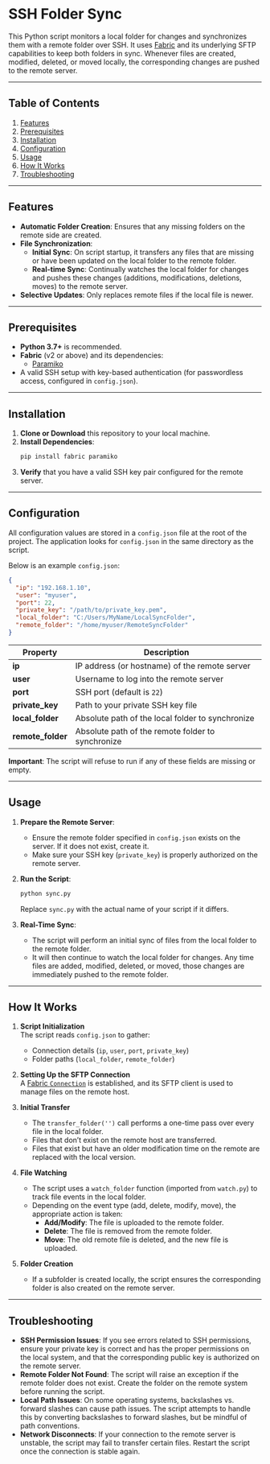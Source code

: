 # SSH Folder Sync

This Python script monitors a local folder for changes and synchronizes them with a remote folder over SSH. It uses [Fabric](https://www.fabfile.org/) and its underlying SFTP capabilities to keep both folders in sync. Whenever files are created, modified, deleted, or moved locally, the corresponding changes are pushed to the remote server.

---

## Table of Contents
1. [Features](#features)
2. [Prerequisites](#prerequisites)
3. [Installation](#installation)
4. [Configuration](#configuration)
5. [Usage](#usage)
6. [How It Works](#how-it-works)
7. [Troubleshooting](#troubleshooting)

---

## Features
- **Automatic Folder Creation**: Ensures that any missing folders on the remote side are created.
- **File Synchronization**:
  - **Initial Sync**: On script startup, it transfers any files that are missing or have been updated on the local folder to the remote folder.
  - **Real-time Sync**: Continually watches the local folder for changes and pushes these changes (additions, modifications, deletions, moves) to the remote server.
- **Selective Updates**: Only replaces remote files if the local file is newer.

---

## Prerequisites
- **Python 3.7+** is recommended.
- **Fabric** (v2 or above) and its dependencies:
  - [Paramiko](https://www.paramiko.org/)
- A valid SSH setup with key-based authentication (for passwordless access, configured in `config.json`).

---

## Installation
1. **Clone or Download** this repository to your local machine.
2. **Install Dependencies**:
   ```bash
   pip install fabric paramiko
   ```
3. **Verify** that you have a valid SSH key pair configured for the remote server.

---

## Configuration
All configuration values are stored in a `config.json` file at the root of the project. The application looks for `config.json` in the same directory as the script.

Below is an example `config.json`:

```json
{
  "ip": "192.168.1.10",
  "user": "myuser",
  "port": 22,
  "private_key": "/path/to/private_key.pem",
  "local_folder": "C:/Users/MyName/LocalSyncFolder",
  "remote_folder": "/home/myuser/RemoteSyncFolder"
}
```

| Property       | Description                                                         |
|----------------|---------------------------------------------------------------------|
| **ip**         | IP address (or hostname) of the remote server                       |
| **user**       | Username to log into the remote server                              |
| **port**       | SSH port (default is `22`)                                         |
| **private_key**| Path to your private SSH key file                                   |
| **local_folder**| Absolute path of the local folder to synchronize                  |
| **remote_folder**| Absolute path of the remote folder to synchronize                |

**Important**: The script will refuse to run if any of these fields are missing or empty.

---

## Usage
1. **Prepare the Remote Server**:
   - Ensure the remote folder specified in `config.json` exists on the server. If it does not exist, create it.
   - Make sure your SSH key (`private_key`) is properly authorized on the remote server.
2. **Run the Script**:
   ```bash
   python sync.py
   ```
   Replace `sync.py` with the actual name of your script if it differs.

3. **Real-Time Sync**:
   - The script will perform an initial sync of files from the local folder to the remote folder.
   - It will then continue to watch the local folder for changes. Any time files are added, modified, deleted, or moved, those changes are immediately pushed to the remote folder.

---

## How It Works

1. **Script Initialization**  
   The script reads `config.json` to gather:
   - Connection details (`ip`, `user`, `port`, `private_key`)
   - Folder paths (`local_folder`, `remote_folder`)

2. **Setting Up the SFTP Connection**  
   A [Fabric `Connection`](https://docs.fabfile.org/en/stable/api/connection.html) is established, and its SFTP client is used to manage files on the remote host.

3. **Initial Transfer**  
   - The `transfer_folder('')` call performs a one-time pass over every file in the local folder.
   - Files that don’t exist on the remote host are transferred.
   - Files that exist but have an older modification time on the remote are replaced with the local version.

4. **File Watching**  
   - The script uses a `watch_folder` function (imported from `watch.py`) to track file events in the local folder. 
   - Depending on the event type (add, delete, modify, move), the appropriate action is taken:
     - **Add/Modify**: The file is uploaded to the remote folder.
     - **Delete**: The file is removed from the remote folder.
     - **Move**: The old remote file is deleted, and the new file is uploaded.

5. **Folder Creation**  
   - If a subfolder is created locally, the script ensures the corresponding folder is also created on the remote server.

---

## Troubleshooting

- **SSH Permission Issues**: If you see errors related to SSH permissions, ensure your private key is correct and has the proper permissions on the local system, and that the corresponding public key is authorized on the remote server.
- **Remote Folder Not Found**: The script will raise an exception if the remote folder does not exist. Create the folder on the remote system before running the script.
- **Local Path Issues**: On some operating systems, backslashes vs. forward slashes can cause path issues. The script attempts to handle this by converting backslashes to forward slashes, but be mindful of path conventions.
- **Network Disconnects**: If your connection to the remote server is unstable, the script may fail to transfer certain files. Restart the script once the connection is stable again.
